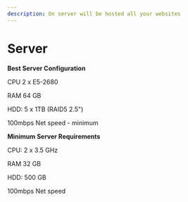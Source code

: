 ```yaml
---
description: On server will be hosted all your websites
---
```


# Server

**Best Server Configuration**&#x20;

CPU 2 x E5-2680

RAM 64 GB

HDD: 5 x 1TB (RAID5 2.5")&#x20;

100mbps Net speed - minimum



**Minimum Server Requirements**

CPU: 2 x 3.5 GHz

RAM 32 GB

HDD: 500 GB

100mbps Net speed
